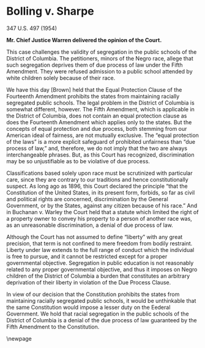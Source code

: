 # Bolling v. Sharpe

347 U.S. 497 (1954)

**Mr. Chief Justice Warren delivered the opinion of the Court.**

This case challenges the validity of segregation in the public schools of the District of Columbia. The petitioners, minors of the Negro race, allege that such segregation deprives them of due process of law under the Fifth Amendment. They were refused admission to a public school attended by white children solely because of their race. 

We have this day [Brown] held that the Equal Protection Clause of the Fourteenth Amendment prohibits the states from maintaining racially segregated public schools. The legal problem in the District of Columbia is somewhat different, however. The Fifth Amendment, which is applicable in the District of Columbia, does not contain an equal protection clause as does the Fourteenth Amendment which applies only to the states. But the concepts of equal protection and due process, both stemming from our American ideal of fairness, are not mutually exclusive. The “equal protection of the laws” is a more explicit safeguard of prohibited unfairness than “due process of law,” and, therefore, we do not imply that the two are always interchangeable phrases. But, as this Court has recognized, discrimination may be so unjustifiable as to be violative of due process.

Classifications based solely upon race must be scrutinized with particular care, since they are contrary to our traditions and hence constitutionally suspect. As long ago as 1896, this Court declared the principle “that the Constitution of the United States, in its present form, forbids, so far as civil and political rights are concerned, discrimination by the General Government, or by the States, against any citizen because of his race.” And in Buchanan v. Warley the Court held that a statute which limited the right of a property owner to convey his property to a person of another race was, as an unreasonable discrimination, a denial of due process of law.

Although the Court has not assumed to define “liberty” with any great precision, that term is not confined to mere freedom from bodily restraint. Liberty under law extends to the full range of conduct which the individual is free to pursue, and it cannot be restricted except for a proper governmental objective. Segregation in public education is not reasonably related to any proper governmental objective, and thus it imposes on Negro children of the District of Columbia a burden that constitutes an arbitrary deprivation of their liberty in violation of the Due Process Clause.

In view of our decision that the Constitution prohibits the states from maintaining racially segregated public schools, it would be unthinkable that the same Constitution would impose a lesser duty on the Eederal Government. We hold that racial segregation in the public schools of the District of Columbia is a denial of the due process of law guaranteed by the Fifth Amendment to the Constitution.

\newpage
